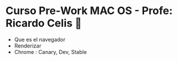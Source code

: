 # Curso Pre-Work MAC OS - Profe: Ricardo Celis 💚

* Que es el navegador 
* Renderizar
* Chrome : Canary, Dev, Stable
